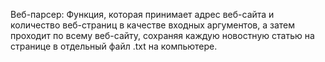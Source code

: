 Веб-парсер:
Функция, которая принимает адрес веб-сайта и количество веб-страниц в качестве входных аргументов, а затем проходит по всему веб-сайту, сохраняя каждую новостную статью на странице в отдельный файл .txt на компьютере.
